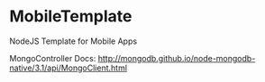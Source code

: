 # MobileTemplate
NodeJS Template for Mobile Apps

MongoController Docs: http://mongodb.github.io/node-mongodb-native/3.1/api/MongoClient.html
